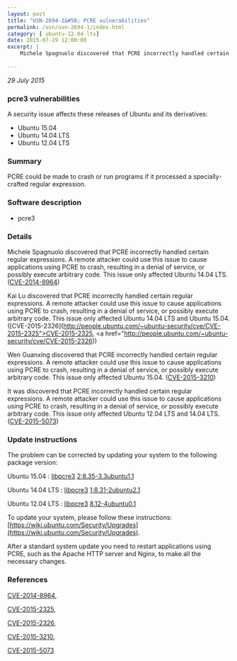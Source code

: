 ```yaml
---
layout: post
title: "USN-2694-1&#58; PCRE vulnerabilities"
permalink: /usn/usn-2694-1/index.html
category: [ ubuntu-12.04-lts]
date: 2015-07-29 12:00:00
excerpt: |
    Michele Spagnuolo discovered that PCRE incorrectly handled certain regular expressions. A remote attacker could use this issue to cause applications using PCRE to crash, resulting in a denial of service, or possibly execute arbitrary code. This issue only affected Ubuntu 14.04 LTS. ([CVE-2014-8964](http://people.ubuntu.com/~ubuntu-security/cve/CVE-2014-8964))
    
--- 
```

 
 

*29 July 2015*

### pcre3 vulnerabilities

A security issue affects these releases of Ubuntu and its derivatives:

* Ubuntu 15.04
* Ubuntu 14.04 LTS
* Ubuntu 12.04 LTS

### Summary

PCRE could be made to crash or run programs if it processed a specially-crafted regular expression.

### Software description

* pcre3 

### Details

Michele Spagnuolo discovered that PCRE incorrectly handled certain regular expressions. A remote attacker could use this issue to cause applications using PCRE to crash, resulting in a denial of service, or possibly execute arbitrary code. This issue only affected Ubuntu 14.04 LTS. ([CVE-2014-8964](http://people.ubuntu.com/~ubuntu-security/cve/CVE-2014-8964))

Kai Lu discovered that PCRE incorrectly handled certain regular expressions. A remote attacker could use this issue to cause applications using PCRE to crash, resulting in a denial of service, or possibly execute arbitrary code. This issue only affected Ubuntu 14.04 LTS and Ubuntu 15.04. ([CVE-2015-2326](http://people.ubuntu.com/~ubuntu-security/cve/CVE-2015-2325">CVE-2015-2325</a>, <a href="http://people.ubuntu.com/~ubuntu-security/cve/CVE-2015-2326))

Wen Guanxing discovered that PCRE incorrectly handled certain regular expressions. A remote attacker could use this issue to cause applications using PCRE to crash, resulting in a denial of service, or possibly execute arbitrary code. This issue only affected Ubuntu 15.04. ([CVE-2015-3210](http://people.ubuntu.com/~ubuntu-security/cve/CVE-2015-3210))

It was discovered that PCRE incorrectly handled certain regular expressions. A remote attacker could use this issue to cause applications using PCRE to crash, resulting in a denial of service, or possibly execute arbitrary code. This issue only affected Ubuntu 12.04 LTS and 14.04 LTS. ([CVE-2015-5073](http://people.ubuntu.com/~ubuntu-security/cve/CVE-2015-5073)) 

### Update instructions

The problem can be corrected by updating your system to the following package version:

Ubuntu 15.04
 : [libpcre3](https://launchpad.net/ubuntu/+source/pcre3) <span> [2:8.35-3.3ubuntu1.1](https://launchpad.net/ubuntu/+source/pcre3/2:8.35-3.3ubuntu1.1) </span> 

Ubuntu 14.04 LTS
 : [libpcre3](https://launchpad.net/ubuntu/+source/pcre3) <span> [1:8.31-2ubuntu2.1](https://launchpad.net/ubuntu/+source/pcre3/1:8.31-2ubuntu2.1) </span> 

Ubuntu 12.04 LTS
 : [libpcre3](https://launchpad.net/ubuntu/+source/pcre3) <span> [8.12-4ubuntu0.1](https://launchpad.net/ubuntu/+source/pcre3/8.12-4ubuntu0.1) </span> 

To update your system, please follow these instructions: [https://wiki.ubuntu.com/Security/Upgrades](https://wiki.ubuntu.com/Security/Upgrades).

After a standard system update you need to restart applications using PCRE, such as the Apache HTTP server and Nginx, to make all the necessary changes. 

### References

 
 [CVE-2014-8964](http://people.ubuntu.com/~ubuntu-security/cve/CVE-2014-8964), 

 [CVE-2015-2325](http://people.ubuntu.com/~ubuntu-security/cve/CVE-2015-2325), 

 [CVE-2015-2326](http://people.ubuntu.com/~ubuntu-security/cve/CVE-2015-2326), 

 [CVE-2015-3210](http://people.ubuntu.com/~ubuntu-security/cve/CVE-2015-3210), 

 [CVE-2015-5073](http://people.ubuntu.com/~ubuntu-security/cve/CVE-2015-5073)
 

